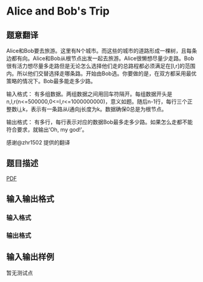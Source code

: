 # Alice and Bob&#039;s Trip

## 题意翻译

Alice和Bob要去旅游。这里有N个城市。而这些的城市的道路形成一棵树，且每条边都有向。Alice和Bob从根节点出发一起去旅游。Alice很懒想尽量少走路。Bob很有活力想尽量多走路但是无论怎么选择他们走的总路程都必须满足在[l,r]的范围内。所以他们交替选择走哪条路。开始由Bob选。你要做的是，在双方都采用最优策略的情况下。Bob最多能走多少路。

输入格式： 有多组数据。两组数据之间用回车符隔开。每组数据开头是n,l,r(n<=500000,0<=l,r<=1000000000)，意义如题。随后n-1行，每行三个正整数i,j,k，表示有一条路从i通向j长度为k。数据确保0总是为根节点。

输出格式： 有多行，每行表示对应的数据Bob最多走多少路。如果怎么走都不能符合要求，就输出‘Oh, my god!’。

感谢@zhr1502 提供的翻译

## 题目描述

[problemUrl]: https://uva.onlinejudge.org/index.php?option=com_onlinejudge&Itemid=8&category=447&page=show_problem&problem=4230

[PDF](https://uva.onlinejudge.org/external/14/p1484.pdf)

## 输入输出格式

### 输入格式

### 输出格式

## 输入输出样例

暂无测试点

